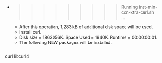* >>>>>>>>> Running inst-min-con-xtra-curl.sh ...
  * After this operation, 1,283 kB of additional disk space will be used.
  * Install curl.
  * Disk size = 1863056K. Space Used = 1940K. Runtime = 00:00:00:01.
  * The following NEW packages will be installed:
  ```bash
curl libcurl4
  ```
